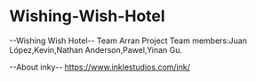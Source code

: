 # Wishing-Wish-Hotel
--Wishing Wish Hotel--
Team Arran Project
Team members:Juan López,Kevin,Nathan Anderson,Pawel,Yinan Gu.

--About inky--
https://www.inklestudios.com/ink/
